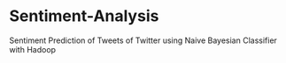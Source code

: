 # Sentiment-Analysis
Sentiment Prediction of Tweets of Twitter using Naive Bayesian Classifier with Hadoop
